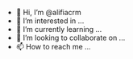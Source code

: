 - 👋 Hi, I’m @alifiacrm
- 👀 I’m interested in ...
- 🌱 I’m currently learning ...
- 💞️ I’m looking to collaborate on ...
- 📫 How to reach me ...

<!---
alifiacrm/alifiacrm is a ✨ special ✨ repository because its `README.md` (this file) appears on your GitHub profile.
You can click the Preview link to take a look at your changes.
--->
